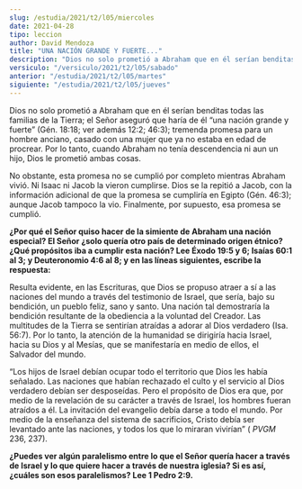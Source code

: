 ```yaml
---
slug: /estudia/2021/t2/l05/miercoles
date: 2021-04-28
tipo: leccion
author: David Mendoza
title: "UNA NACIÓN GRANDE Y FUERTE..."
description: "Dios no solo prometió a Abraham que en él serían benditas todas las familias de la Tierra; el Señor aseguró que haría de él “una nación grande y fuerte” (Gén. 18:18; ver además 12:2; 46:3); tremenda promesa para un hombre anciano, casado con una mujer que ya no estaba en edad de procrear"
versiculo: "/versiculo/2021/t2/l05/sabado"
anterior: "/estudia/2021/t2/l05/martes"
siguiente: "/estudia/2021/t2/l05/jueves"
---
```


Dios no solo prometió a Abraham que en él serían
benditas todas las familias de la Tierra; el Señor aseguró
que haría de él “una nación grande y
fuerte” (Gén. 18:18; ver además 12:2; 46:3); tremenda
promesa para un hombre anciano, casado con una mujer que ya no estaba
en edad de procrear. Por lo tanto, cuando Abraham no tenía
descendencia ni aun un hijo, Dios le prometió ambas cosas.


No obstante, esta promesa no se cumplió por completo mientras
Abraham vivió. Ni Isaac ni Jacob la vieron cumplirse. Dios se la
repitió a Jacob, con la información adicional de que la
promesa se cumpliría en Egipto (Gén. 46:3); aunque Jacob
tampoco la vio. Finalmente, por supuesto, esa promesa se cumplió.


**¿Por qué el Señor quiso hacer de la simiente de
Abraham una nación especial? El Señor ¿solo
quería otro país de determinado origen étnico?
¿Qué propósitos iba a cumplir esta nación? Lee
Éxodo 19:5 y 6; Isaías 60:1 al 3; y Deuteronomio 4:6 al 8;
y en las líneas siguientes, escribe la respuesta:**

Resulta evidente, en las Escrituras, que Dios se propuso atraer a
sí a las naciones del mundo a través del testimonio de
Israel, que sería, bajo su bendición, un pueblo feliz, sano
y santo. Una nación tal demostraría la bendición
resultante de la obediencia a la voluntad del Creador. Las multitudes
de la Tierra se sentirían atraídas a adorar al Dios
verdadero (Isa. 56:7). Por lo tanto, la atención de la humanidad
se dirigiría hacia Israel, hacia su Dios y al Mesías, que se
manifestaría en medio de ellos, el Salvador del mundo.


“Los hijos de Israel debían ocupar todo el territorio que
Dios les había señalado. Las naciones que habían
rechazado el culto y el servicio al Dios verdadero debían ser
desposeídas. Pero el propósito de Dios era que, por medio de
la revelación de su carácter a través de Israel, los
hombres fueran atraídos a él. La invitación del
evangelio debía darse a todo el mundo. Por medio de la
enseñanza del sistema de sacrificios, Cristo debía ser
levantado ante las naciones, y todos los que lo miraran
vivirían” ( _PVGM_ 236, 237).


**¿Puedes ver algún paralelismo entre lo que el Señor
quería hacer a través de Israel y lo que quiere hacer a
través de nuestra iglesia? Si es así, ¿cuáles
son esos paralelismos? Lee 1 Pedro 2:9.**
